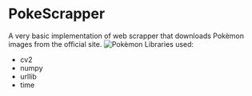 # PokeScrapper
A very basic implementation of web scrapper that downloads Pokèmon images from the official site.
![Pokèmon](../pok.jpg)
Libraries used:

* cv2
* numpy
* urllib
* time
